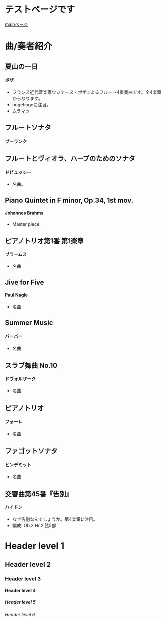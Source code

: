 # テストページです
[mainページ](index)  
# 曲/奏者紹介
## 夏山の一日
#### ボザ
* フランス近代音楽家ウジェーヌ・ボザによるフルート4重奏曲です。全4楽章からなります。
* hogehogeに注目。
* [ムラマツ](http://www.muramatsuflute.com/shop/g/gG2071/)

## フルートソナタ
#### プーランク

## フルートとヴィオラ、ハープのためのソナタ
#### ドビュッシー
* 名曲。

## Piano Quintet in F minor, Op.34, 1st mov.
#### Johannes Brahms
* Master piece.

## ピアノトリオ第1番 第1楽章
#### ブラームス
* 名曲

## Jive for Five
#### Paul Nagle
* 名曲

## Summer Music
#### バーバー
* 名曲

## スラブ舞曲 No.10
#### ドヴォルザーク
* 名曲

## ピアノトリオ
#### フォーレ
* 名曲

## ファゴットソナタ
#### ヒンデミット
* 名曲

## 交響曲第45番『告別』
#### ハイドン
* なぜ告別なんでしょうか。第4楽章に注目。
* 編成: Ob.2 Hr.2 弦5部

# Header level 1
## Header level 2
### Header level 3
#### Header level 4
##### Header level 5
###### Header level 6